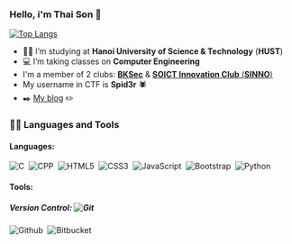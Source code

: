 ### Hello, i'm **Thai Son** :wave: 

[![Top Langs](https://github-readme-stats.vercel.app/api/top-langs/?username=iamironman1233&layout=compact&theme=tokyonight)](https://github.com/iamironman1233/github-readme-stats) 
- :student: I’m studying at **Hanoi University of Science & Technology** (**HUST**) 
- :computer: I’m taking classes on **Computer Engineering**
- I'm a member of 2 clubs: [**BKSec**](https://www.facebook.com/atttbkhn) & [**SOICT Innovation Club** (**SINNO**)](https://www.facebook.com/SINNOclub) 
- My username in CTF is **Spid3r** :spider:
- :black_nib: [My blog](https://iamironman1233.github.io/) :pencil2:

### 👨‍💻 Languages and Tools

#### Languages:
![C](https://img.shields.io/badge/-C-1572B6?style=flat&logo=c&logoColor=white)&nbsp;
![CPP](https://img.shields.io/badge/-C++-1572B6?style=flat&logo=c%2B%2B&logoColor=white)&nbsp;
![HTML5](https://img.shields.io/badge/-HTML5-E34F26?style=flat&logo=html5&logoColor=white)&nbsp;
![CSS3](https://img.shields.io/badge/-CSS3-1572B6?style=flat&logo=css3&logoColor=white)&nbsp;
![JavaScript](https://img.shields.io/badge/-JavaScript-black?style=flat&logo=javascript)&nbsp;
![Bootstrap](https://img.shields.io/badge/-Bootstrap-563D7C?style=flat&logo=bootstrap&logoColor=white)&nbsp;
![Python](https://img.shields.io/badge/-python-blue?style=flat&logo=python&logoColor=white)

#### Tools:
##### Version Control: ![Git](https://img.shields.io/badge/-Git-black?style=flat&logo=git)&nbsp;
![Github](https://img.shields.io/badge/-Github-black?style=flat&logo=github&logoColor=white)&nbsp;
![Bitbucket](https://img.shields.io/badge/-Bitbucket-blue?style=flat&logo=bitbucket&logoColor=white)

